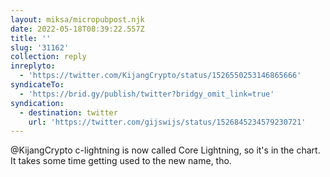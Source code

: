 ```yaml
---
layout: miksa/micropubpost.njk
date: 2022-05-18T08:39:22.557Z
title: ''
slug: '31162'
collection: reply
inreplyto:
  - 'https://twitter.com/KijangCrypto/status/1526550253146865666'
syndicateTo:
  - 'https://brid.gy/publish/twitter?bridgy_omit_link=true'
syndication:
  - destination: twitter
    url: 'https://twitter.com/gijswijs/status/1526845234579230721'
---
```

@KijangCrypto c-lightning is now called Core Lightning, so it&#39;s in the chart. It takes some time getting used to the new name, tho.
